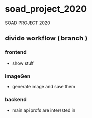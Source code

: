 # soad_project_2020
SOAD PROJECT 2020

## divide workflow ( branch )

### frontend
- show stuff

### imageGen
- generate image and save them

### backend
- main api profs are interested in



